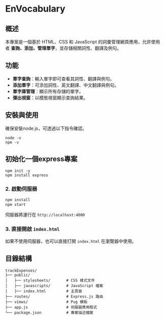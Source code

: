 # EnVocabulary

## 概述
本專案是一個基於 HTML、CSS 和 JavaScript 的詞彙管理網頁應用，允許使用者 **查詢、添加、管理單字**，並存儲相關詞性、翻譯及例句。

## 功能
- **單字查詢**：輸入單字即可查看其詞性、翻譯與例句。
- **添加單字**：可添加詞性、英文翻譯、中文翻譯與例句。
- **單字庫管理**：顯示所有存儲的單字。
- **彈出視窗**：以模態視窗顯示查詢結果。

## 安裝與使用
確保安裝node.js，可透過以下指令確認。
```
node -v
npm -v
```
## 初始化一個express專案
```
npm init -y
npm install express
```

### 2. 啟動伺服器
```sh
npm install
npm start
```
伺服器將運行在 `http://localhost:4000`

### 3. 直接開啟 `index.html`
如果不使用伺服器，也可以直接打開 `index.html` 在瀏覽器中使用。

## 目錄結構
```
trackExpenses/
├── public/
│   ├── stylesheets/       # CSS 樣式文件
│   ├── javascripts/       # JavaScript 檔案
│   ├── index.html         # 主頁面
├── routes/                # Express.js 路由
├── views/                 # Pug 模板
├── app.js                 # 伺服器應用程式
└── package.json           # 專案描述檔案
```
